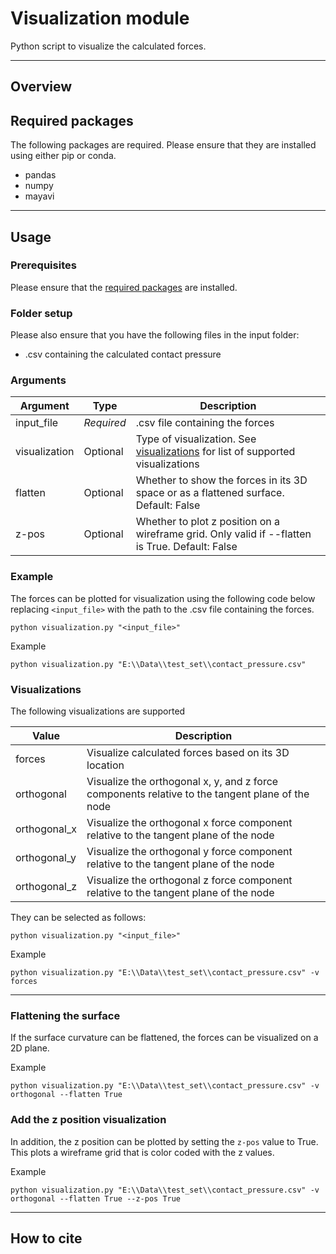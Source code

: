 # Visualization module

Python script to visualize the calculated forces.

***
## Overview


## Required packages
The following packages are required. Please ensure that they are installed using either pip or conda.
- pandas
- numpy
- mayavi

***

## Usage
### Prerequisites
Please ensure that the [required packages](#required-packages) are installed. 

### Folder setup
Please also ensure that you have the following files in the input folder:
- .csv containing the calculated contact pressure

### Arguments
| Argument      | Type       | Description                                                                                       |
|---------------|------------|---------------------------------------------------------------------------------------------------|
| input_file    | *Required* | .csv file containing the forces                                                                   |
| visualization | Optional   | Type of visualization. See [visualizations](#visualizations) for list of supported visualizations |
| flatten       | Optional   | Whether to show the forces in its 3D space or as a flattened surface. Default: False              |
| z-pos         | Optional   | Whether to plot z position on a wireframe grid. Only valid if --flatten is True. Default: False   |

### Example
The forces can be plotted for visualization using the following code below replacing ```<input_file>``` with the 
path to the .csv file containing the forces.
```
python visualization.py "<input_file>"
```

Example
```
python visualization.py "E:\\Data\\test_set\\contact_pressure.csv"
```

### Visualizations
The following visualizations are supported 

| Value        | Description                                                                                     |
|--------------|-------------------------------------------------------------------------------------------------|
| forces       | Visualize calculated forces based on its 3D location                                            |
| orthogonal   | Visualize the orthogonal x, y, and z force components relative to the tangent plane of the node |
| orthogonal_x | Visualize the orthogonal x force component relative to the tangent plane of the node            |
| orthogonal_y | Visualize the orthogonal y force component relative to the tangent plane of the node            |
| orthogonal_z | Visualize the orthogonal z force component relative to the tangent plane of the node            |

They can be selected as follows:

```
python visualization.py "<input_file>"
```

Example
```
python visualization.py "E:\\Data\\test_set\\contact_pressure.csv" -v forces
```
***

### Flattening the surface 
If the surface curvature can be flattened, the forces can be visualized on a 2D plane.

Example
```
python visualization.py "E:\\Data\\test_set\\contact_pressure.csv" -v orthogonal --flatten True
```

### Add the z position visualization
In addition, the z position can be plotted by setting the ```z-pos``` value to True. This plots a wireframe grid 
that is color coded with the z values.

Example
```
python visualization.py "E:\\Data\\test_set\\contact_pressure.csv" -v orthogonal --flatten True --z-pos True
```
***
## How to cite

